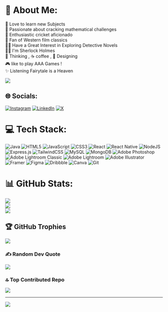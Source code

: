 # 💫 About Me:
👼 Love to learn new Subjects<br>🥇 Passionate about cracking mathematical challenges<br>🏏 Enthusiastic cricket aficionado<br>🤠 Fan of Western film classics<br>🧘🏻 Have a Great Interest in Exploring Detective Novels<br>🕵️‍♂️ I'm Sherlock Holmes<br>🤔 Thinking , ☕ coffee , 🎨 Designing<br>🎮 like to play AAA Games !<br>✨ Listening Fairytale is a Heaven

[![](https://visitcount.itsvg.in/api?id=thinakaranmanokaran&label=View%20Count&icon=6&pretty=false)](https://visitcount.itsvg.in)

## 🌐 Socials:
[![Instagram](https://img.shields.io/badge/Instagram-%23E4405F.svg?logo=Instagram&logoColor=white)](https://instagram.com/@thinakaranmanokaran) [![LinkedIn](https://img.shields.io/badge/LinkedIn-%230077B5.svg?logo=linkedin&logoColor=white)](https://linkedin.com/in/@thinakaran-manohar) [![X](https://img.shields.io/badge/X-black.svg?logo=X&logoColor=white)](https://x.com/@DheenaManohar) 

# 💻 Tech Stack:
![Java](https://img.shields.io/badge/java-%23ED8B00.svg?style=flat&logo=openjdk&logoColor=white) ![HTML5](https://img.shields.io/badge/html5-%23E34F26.svg?style=flat&logo=html5&logoColor=white) ![JavaScript](https://img.shields.io/badge/javascript-%23323330.svg?style=flat&logo=javascript&logoColor=%23F7DF1E) ![CSS3](https://img.shields.io/badge/css3-%231572B6.svg?style=flat&logo=css3&logoColor=white) ![React](https://img.shields.io/badge/react-%2320232a.svg?style=flat&logo=react&logoColor=%2361DAFB) ![React Native](https://img.shields.io/badge/react_native-%2320232a.svg?style=flat&logo=react&logoColor=%2361DAFB) ![NodeJS](https://img.shields.io/badge/node.js-6DA55F?style=flat&logo=node.js&logoColor=white) ![Express.js](https://img.shields.io/badge/express.js-%23404d59.svg?style=flat&logo=express&logoColor=%2361DAFB) ![TailwindCSS](https://img.shields.io/badge/tailwindcss-%2338B2AC.svg?style=flat&logo=tailwind-css&logoColor=white) ![MySQL](https://img.shields.io/badge/mysql-4479A1.svg?style=flat&logo=mysql&logoColor=white) ![MongoDB](https://img.shields.io/badge/MongoDB-%234ea94b.svg?style=flat&logo=mongodb&logoColor=white) ![Adobe Photoshop](https://img.shields.io/badge/adobe%20photoshop-%2331A8FF.svg?style=flat&logo=adobe%20photoshop&logoColor=white) ![Adobe Lightroom Classic](https://img.shields.io/badge/Adobe%20Lightroom%20Classic-31A8FF.svg?style=flat&logo=Adobe%20Lightroom%20Classic&logoColor=white) ![Adobe Lightroom](https://img.shields.io/badge/Adobe%20Lightroom-31A8FF.svg?style=flat&logo=Adobe%20Lightroom&logoColor=white) ![Adobe Illustrator](https://img.shields.io/badge/adobe%20illustrator-%23FF9A00.svg?style=flat&logo=adobe%20illustrator&logoColor=white) ![Framer](https://img.shields.io/badge/Framer-black?style=flat&logo=framer&logoColor=blue) ![Figma](https://img.shields.io/badge/figma-%23F24E1E.svg?style=flat&logo=figma&logoColor=white) ![Dribbble](https://img.shields.io/badge/Dribbble-EA4C89?style=flat&logo=dribbble&logoColor=white) ![Canva](https://img.shields.io/badge/Canva-%2300C4CC.svg?style=flat&logo=Canva&logoColor=white) ![Git](https://img.shields.io/badge/git-%23F05033.svg?style=flat&logo=git&logoColor=white)
# 📊 GitHub Stats:
![](https://github-readme-stats.vercel.app/api?username=thinakaranmanokaran&theme=tokyonight&hide_border=true&include_all_commits=false&count_private=false)<br/>
![](https://github-readme-streak-stats.herokuapp.com/?user=thinakaranmanokaran&theme=tokyonight&hide_border=true)<br/>
![](https://github-readme-stats.vercel.app/api/top-langs/?username=thinakaranmanokaran&theme=tokyonight&hide_border=true&include_all_commits=false&count_private=false&layout=compact)

## 🏆 GitHub Trophies
![](https://github-profile-trophy.vercel.app/?username=thinakaranmanokaran&theme=tokyonight&no-frame=true&no-bg=false&margin-w=4)

### ✍️ Random Dev Quote
![](https://quotes-github-readme.vercel.app/api?type=horizontal&theme=radical)

### 🔝 Top Contributed Repo
![](https://github-contributor-stats.vercel.app/api?username=thinakaranmanokaran&limit=5&theme=calm&combine_all_yearly_contributions=true)

---
[![](https://visitcount.itsvg.in/api?id=thinakaranmanokaran&icon=2&color=11)](https://visitcount.itsvg.in)

<!-- Proudly created with GPRM ( https://gprm.itsvg.in ) -->
